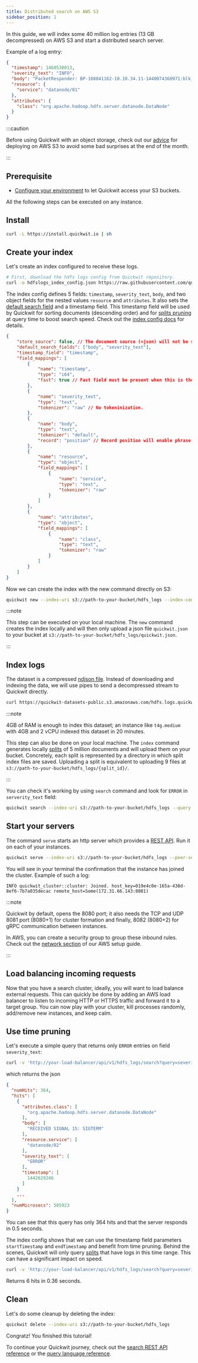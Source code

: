 ```yaml
---
title: Distributed search on AWS S3
sidebar_position: 1
---
```


In this guide, we will index some 40 million log entries (13 GB decompressed) on AWS S3 and start a distributed search server.

Example of a log entry:
```json
{
  "timestamp": 1460530013,
  "severity_text": "INFO",
  "body": "PacketResponder: BP-108841162-10.10.34.11-1440074360971:blk_1074072698_331874, type=HAS_DOWNSTREAM_IN_PIPELINE terminating",
  "resource": {
    "service": "datanode/01"
  },
  "attributes": {
    "class": "org.apache.hadoop.hdfs.server.datanode.DataNode"
  }
}
```

:::caution

Before using Quickwit with an object storage, check out our [advice](../administration/cloud-env.md) for deploying on AWS S3 to avoid some bad surprises at the end of the month.

:::


## Prerequisite
- [Configure your environment](configure-aws-env.md) to let Quickwit access your S3 buckets.

All the following steps can be executed on any instance.

## Install

```bash
curl -L https://install.quickwit.io | sh
```


## Create your index

Let's create an index configured to receive these logs.

```bash
# First, download the hdfs logs config from Quickwit repository.
curl -o hdfslogs_index_config.json https://raw.githubusercontent.com/quickwit-inc/quickwit/main/examples/index_configs/hdfslogs_index_config.json
```

The index config defines 5 fields: `timestamp`, `severity_text`, `body`, and two object fields
for the nested values `resource` and `attributes`. 
It also sets the [default search field](../reference/index-config.md) and a timestamp field. 
This timestamp field will be used by Quickwit for sorting documents (descending order) and for [splits pruning](../overview/architecture.md) at query time to boost search speed. Check out the [index config docs](../reference/index-config.md) for details.


```json title="hdfslogs_index_config.json"
{
    "store_source": false, // The document source (=json) will not be stored.
    "default_search_fields": ["body", "severity_text"],
    "timestamp_field": "timestamp",
    "field_mappings": [
        {
            "name": "timestamp",
            "type": "i64",
            "fast": true // Fast field must be present when this is the timestamp field.
        },
        {
            "name": "severity_text",
            "type": "text",
            "tokenizer": "raw" // No tokeninization.
        },
        {
            "name": "body",
            "type": "text",
            "tokenizer": "default",
            "record": "position" // Record position will enable phrase query on body field.
        },
        {
            "name": "resource",
            "type": "object",
            "field_mappings": [
                {
                    "name": "service",
                    "type": "text",
                    "tokenizer": "raw"
                }
            ]
        },
        {
            "name": "attributes",
            "type": "object",
            "field_mappings": [
                {
                    "name": "class",
                    "type": "text",
                    "tokenizer": "raw"
                }
            ]
        }
    ]
}
```

Now we can create the index with the new command directly on S3:

```bash
quickwit new --index-uri s3://path-to-your-bucket/hdfs_logs --index-config-path ./hdfslogs_index_config.json
```

:::note

This step can be executed on your local machine. The `new` command creates the index locally and will then only upload a json file `quickwit.json` to your bucket at `s3://path-to-your-bucket/hdfs_logs/quickwit.json`. 

:::

## Index logs
The dataset is a compressed [ndjson file](https://quickwit-datasets-public.s3.amazonaws.com/hdfs.logs.quickwit.json.gz). Instead of downloading and indexing the data, we will use pipes to send a decompressed stream to Quickwit directly.

```bash
curl https://quickwit-datasets-public.s3.amazonaws.com/hdfs.logs.quickwit.json.gz | gunzip | quickwit index --index-uri s3://path-to-your-bucket/hdfs_logs
```

:::note

4GB of RAM is enough to index this dataset; an instance like `t4g.medium` with 4GB and 2 vCPU indexed this dataset in 20 minutes.   

This step can also be done on your local machine. The `index` command generates locally [splits](../overview/architecture.md) of 5 million documents and will upload them on your bucket. Concretely, each split is represented by a directory in which split index files are saved. Uploading a split is equivalent to uploading 9 files at `s3://path-to-your-bucket/hdfs_logs/{split_id}/`.

:::


You can check it's working by using `search` command and look for `ERROR` in `serverity_text` field:
```bash
quickwit search --index-uri s3://path-to-your-bucket/hdfs_logs --query "severity_text:ERROR"
```


## Start your servers

The command `serve` starts an http server which provides a [REST API](../reference/search-api.md).
Run it on each of your instances.

```bash
quickwit serve --index-uri s3://path-to-your-bucket/hdfs_logs --peer-seed=ip1,ip2,ip3
```

You will see in your terminal the confirmation that the instance has joined the cluster. Example of such a log:

```
INFO quickwit_cluster::cluster: Joined. host_key=019e4c0e-165a-430d-8ef6-7b7a035decac remote_host=Some(172.31.66.143:8081)
```

:::note

Quickwit by default, opens the 8080 port; it also needs the TCP and UDP 8081 port (8080+1) for cluster formation and
finally, 8082 (8080+2) for gRPC communication between instances.

In AWS, you can create a security group to group these inbound rules. Check out the [network section](configure-aws-env.md) of our AWS setup guide.

:::


## Load balancing incoming requests

Now that you have a search cluster, ideally, you will want to load balance external requests. This can quickly be done
by adding an AWS load balancer to listen to incoming HTTP or HTTPS traffic and forward it to a target group.
You can now play with your cluster, kill processes randomly, add/remove new instances, and keep calm.


## Use time pruning

Let's execute a simple query that returns only `ERROR` entries on field `severity_text`:

```bash
curl -v 'http://your-load-balancer/api/v1/hdfs_logs/search?query=severity_text:ERROR
```

which returns the json

```json
{
  "numHits": 364,
  "hits": [
    {
      "attributes.class": [
        "org.apache.hadoop.hdfs.server.datanode.DataNode"
      ],
      "body": [
        "RECEIVED SIGNAL 15: SIGTERM"
      ],
      "resource.service": [
        "datanode/02"
      ],
      "severity_text": [
        "ERROR"
      ],
      "timestamp": [
        1442629246
      ]
    }
    ...
  ],
  "numMicrosecs": 505923
}
```

You can see that this query has only 364 hits and that the server responds in 0.5 seconds.

The index config shows that we can use the timestamp field parameters `startTimestamp` and `endTimestamp` and benefit from time pruning. Behind the scenes, Quickwit will only query [splits](../overview/architecture.md) that have logs in this time range. This can have a significant impact on speed.


```bash
curl -v 'http://your-load-balancer/api/v1/hdfs_logs/search?query=severity_text:ERROR&startTimestamp=1442834249&endTimestamp=1442900000'
```

Returns 6 hits in 0.36 seconds.



## Clean

Let's do some cleanup by deleting the index:

```bash
quickwit delete --index-uri s3://path-to-your-bucket/hdfs_logs
```



Congratz! You finished this tutorial! 

To continue your Quickwit journey, check out the [search REST API reference](../reference/search-api.md) or the [query language reference](../reference/query-language.md).
